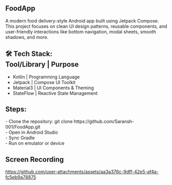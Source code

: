  <h2>FoodApp</h2>    
A modern food delivery-style Android app built using Jetpack Compose. This project focuses on clean UI design patterns, reusable components, and user-friendly interactions like bottom navigation, modal sheets, smooth shadows, and more.

🛠️ Tech Stack:   
 Tool/Library	|  Purpose
-------------------------------
- Kotlin	|  Programming Language
- Jetpack |  Compose	UI Toolkit
- Material3	|   UI Components & Theming
- StateFlow	|   Reactive State Management

<h2>Steps:</h2>
- Clone the repository:  git clone https://github.com/Saransh-001/FoodApp.git    <br>
- Open in Android Studio  <br>
- Sync Gradle  <br>
- Run on emulator or device  

<h2>Screen Recording</h2>


https://github.com/user-attachments/assets/aa3a376c-9dff-42e5-af4a-fc5eb9a78875

